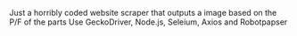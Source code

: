 Just a horribly coded website scraper that outputs a image based on the P/F of the parts
Use GeckoDriver, Node.js, Seleium, Axios and Robotpapser
